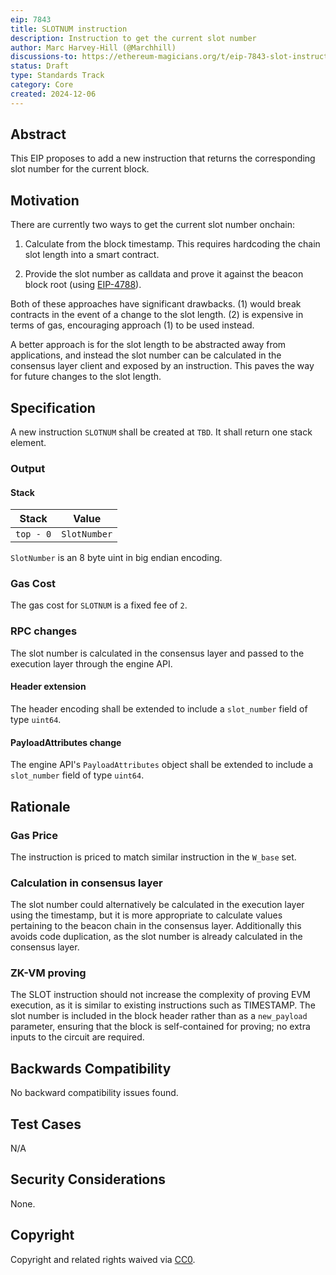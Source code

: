 ```yaml
---
eip: 7843
title: SLOTNUM instruction
description: Instruction to get the current slot number
author: Marc Harvey-Hill (@Marchhill)
discussions-to: https://ethereum-magicians.org/t/eip-7843-slot-instruction/22234
status: Draft
type: Standards Track
category: Core
created: 2024-12-06
---
```


## Abstract

This EIP proposes to add a new instruction that returns the corresponding slot number for the current block.

## Motivation

There are currently two ways to get the current slot number onchain:

1) Calculate from the block timestamp. This requires hardcoding the chain slot length into a smart contract.

2) Provide the slot number as calldata and prove it against the beacon block root (using [EIP-4788](./eip-4788.md)).

Both of these approaches have significant drawbacks. (1) would break contracts in the event of a change to the slot length. (2) is expensive in terms of gas, encouraging approach (1) to be used instead.

A better approach is for the slot length to be abstracted away from applications, and instead the slot number can be calculated in the consensus layer client and exposed by an instruction. This paves the way for future changes to the slot length.

## Specification

A new instruction `SLOTNUM` shall be created at `TBD`. It shall return one stack element.

### Output

#### Stack

| Stack      | Value         |
| ---------- | ------------- |
| `top - 0`  | `SlotNumber`  |

`SlotNumber` is an 8 byte uint in big endian encoding.

### Gas Cost

The gas cost for `SLOTNUM` is a fixed fee of `2`.

### RPC changes

The slot number is calculated in the consensus layer and passed to the execution layer through the engine API.

#### Header extension

The header encoding shall be extended to include a `slot_number` field of type `uint64`.

#### PayloadAttributes change

The engine API's `PayloadAttributes` object shall be extended to include a `slot_number` field of type `uint64`.

## Rationale

### Gas Price

The instruction is priced to match similar instruction in the `W_base` set.

### Calculation in consensus layer

The slot number could alternatively be calculated in the execution layer using the timestamp, but it is more appropriate to calculate values pertaining to the beacon chain in the consensus layer. Additionally this avoids code duplication, as the slot number is already calculated in the consensus layer.

### ZK-VM proving

The SLOT instruction should not increase the complexity of proving EVM execution, as it is similar to existing instructions such as TIMESTAMP. The slot number is included in the block header rather than as a `new_payload` parameter, ensuring that the block is self-contained for proving; no extra inputs to the circuit are required.

## Backwards Compatibility

No backward compatibility issues found.

## Test Cases

N/A

## Security Considerations

None.

## Copyright

Copyright and related rights waived via [CC0](../LICENSE.md).
